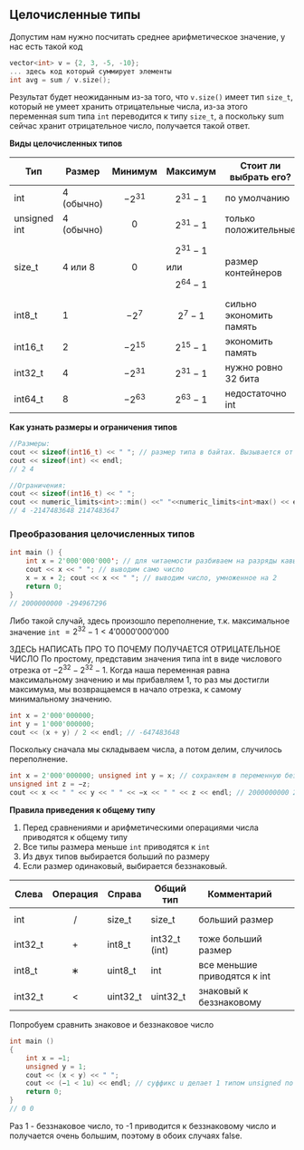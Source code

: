 ## Целочисленные типы
Допустим нам нужно посчитать среднее арифметическое значение, у нас есть такой код

```cpp
vector<int> v = {2, 3, -5, -10};
... здесь код который суммирует элементы
int avg = sum / v.size();
```

Результат будет неожиданным из-за того, что `v.size()` имеет тип `size_t`, который не умеет хранить отрицательные числа, из-за этого переменная sum типа `int` переводится к типу `size_t`, а поскольку sum сейчас хранит отрицательное число, получается такой ответ.

**Виды целочисленных типов**

| Тип          | Размер     | Минимум     | Максимум                          | Стоит ли выбрать его?   | 
| ------------ | ---------- | ----------- | --------------------------------- | ----------------------- |
| int          | 4 (обычно) | $$−2^{31}$$ | $$2^{31} − 1$$                    | по умолчанию            |
| unsigned int | 4 (обычно) | $$0$$       | $$2^{31} − 1$$                    | только положительные    |
| size_t       | 4 или 8    | $$0$$       | $$2^{31} − 1$$ или $$2^{64} − 1$$ | размер контейнеров      |
| int8_t       | 1          | $$−2^{7}$$  | $$2^{7} − 1$$                     | сильно экономить память |
| int16_t      | 2          | $$−2^{15}$$ | $$2^{15} − 1$$                    | экономить память        |
| int32_t      | 4          | $$−2^{31}$$ | $$2^{31} − 1$$                    | нужно ровно 32 бита     |
| int64_t      | 8          | $$−2^{63}$$ | $$2^{63} − 1$$                    | недостаточно int        |

**Как узнать размеры и ограничения типов**
```cpp
//Размеры:
cout << sizeof(int16_t) << " "; // размер типа в байтах. Вызывается от переменной 
cout << sizeof(int) << endl; 
// 2 4

//Ограничения:
cout << sizeof(int16_t) << " "; 
cout << numeric_limits<int>::min() <<" "<<numeric_limits<int>max() << endl;
// 4 -2147483648 2147483647
```

### Преобразования целочисленных типов
```cpp
int main () { 
	int x = 2'000'000'000'; // для читаемости разбиваем на разряды кавычками 
	cout << x << " "; // выводим само число 
	x = x ∗ 2; cout << x << " "; // выводим число, умноженное на 2 
	return 0; 
} 
// 2000000000 -294967296
```

Либо такой случай, здесь произошло переполнение, т.к. максимальное значение `int`  $= 2^{32}-1 < 4'0000'000'000$

ЗДЕСЬ НАПИСАТЬ ПРО ТО ПОЧЕМУ ПОЛУЧАЕТСЯ ОТРИЦАТЕЛЬНОЕ ЧИСЛО
По простому, представим значения типа int в виде числового отрезка от $-2^{32} - 2^{32}-1$. Когда наша переменная равна максимальному значению и мы прибавляем $1$, то раз мы достигли максимума, мы возвращаемся в начало отрезка, к самому минимальному значению.

```cpp
int x = 2'000'000000; 
int y = 1'000'000000; 
cout << (x + y) / 2 << endl; // -647483648
```

Поскольку сначала мы складываем числа, а потом делим, случилось переполнение.

```cpp
int x = 2'000'000000; unsigned int y = x; // сохраняем в переменную беззнакового типа 2000000000 
unsigned int z = −z; 
cout << x << " " << y << " " << −x << " " << z << endl; // 2000000000 2000000000 -2000000000 2294967296
```

**Правила приведения к общему типу**

1. Перед сравнениями и арифметическими операциями числа приводятся к общему типу 
2. Все типы размера меньше `int` приводятся к `int`
3. Из двух типов выбирается больший по размеру
4. Если размер одинаковый, выбирается беззнаковый.

| Слева   | Операция | Справа   | Общий тип     | Комментарий                  |     |
| ------- | -------- | -------- | ------------- | ---------------------------- | --- |
| int     | $$/$$    | size_t   | size_t        | больший размер               |     |
| int32_t | $$+$$    | int8_t   | int32_t (int) | тоже больший размер          |     |
| int8_t  | $$∗$$    | uint8_t  | int           | все меньшие приводятся к int |     |
| int32_t | $$ <$$   | uint32_t | uint32_t      | знаковый к беззнаковому      |     |

Попробуем сравнить знаковое и беззнаковое число

```cpp
int main () 
{ 
	int x = −1; 
	unsigned y = 1; 
	cout << (x < y) << " "; 
	cout << (−1 < 1u) << endl; // суффикс u делает 1 типом unsigned по умолчанию
	return 0; 
} 
// 0 0
```

Раз 1 - беззнаковое число, то -1 приводится к беззнаковому число и получается очень большим, поэтому в обоих случаях false.